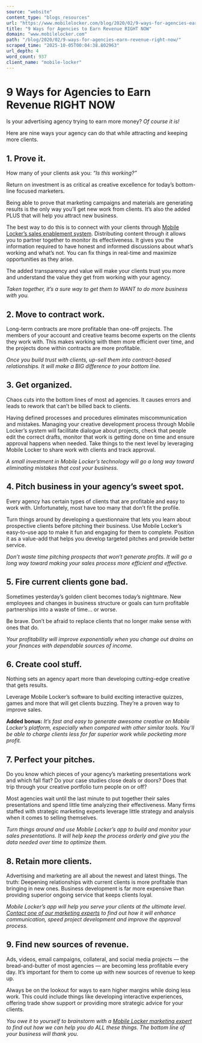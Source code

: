 ```yaml
---
source: "website"
content_type: "blogs_resources"
url: "https://www.mobilelocker.com/blog/2020/02/9-ways-for-agencies-earn-revenue-right-now/"
title: "9 Ways for Agencies to Earn Revenue RIGHT NOW"
domain: "www.mobilelocker.com"
path: "/blog/2020/02/9-ways-for-agencies-earn-revenue-right-now/"
scraped_time: "2025-10-05T00:04:38.802963"
url_depth: 4
word_count: 937
client_name: "mobile-locker"
---
```


# 9 Ways for Agencies to Earn Revenue RIGHT NOW

Is your advertising agency trying to earn more money? _Of course it is!_

Here are nine ways your agency can do that while attracting and keeping more clients.

## 1. Prove it.

How many of your clients ask you: _“Is this working?”_

Return on investment is as critical as creative excellence for today’s bottom-line focused marketers.

Being able to prove that marketing campaigns and materials are generating results is the only way you’ll get new work from clients. It’s also the added PLUS that will help you attract new business.

The best way to do this is to connect with your clients through [Mobile Locker’s sales enablement system](https://www.mobilelocker.com/roles/marketing/). Distributing content through it allows you to partner together to monitor its effectiveness. It gives you the information required to have honest and informed discussions about what’s working and what’s not. You can fix things in real-time and maximize opportunities as they arise.

The added transparency and value will make your clients trust you more and understand the value they get from working with your agency.

_Taken together, it’s a sure way to get them to WANT to do more business with you._

## 2. Move to contract work.

Long-term contracts are more profitable than one-off projects. The members of your account and creative teams become experts on the clients they work with. This makes working with them more efficient over time, and the projects done within contracts are more profitable.

_Once you build trust with clients, up-sell them into contract-based relationships. It will make a BIG difference to your bottom line._

## 3. Get organized.

Chaos cuts into the bottom lines of most ad agencies. It causes errors and leads to rework that can’t be billed back to clients.

Having defined processes and procedures eliminates miscommunication and mistakes. Managing your creative development process through Mobile Locker’s system will facilitate dialogue about projects, check that people edit the correct drafts, monitor that work is getting done on time and ensure approval happens when needed. Take things to the next level by leveraging Mobile Locker to share work with clients and track approval.

_A small investment in Mobile Locker’s technology will go a long way toward eliminating mistakes that cost your business._

## 4. Pitch business in your agency’s sweet spot.

Every agency has certain types of clients that are profitable and easy to work with. Unfortunately, most have too many that don’t fit the profile.

Turn things around by developing a questionnaire that lets you learn about prospective clients before pitching their business. Use Mobile Locker’s easy-to-use app to make it fun and engaging for them to complete. Position it as a value-add that helps you develop targeted pitches and provide better service.

_Don’t waste time pitching prospects that won’t generate profits. It will go a long way toward making your sales process more efficient and effective._

## 5. Fire current clients gone bad.

Sometimes yesterday’s golden client becomes today’s nightmare. New employees and changes in business structure or goals can turn profitable partnerships into a waste of time… or worse.

Be brave. Don’t be afraid to replace clients that no longer make sense with ones that do.

_Your profitability will improve exponentially when you change out drains on your finances with dependable sources of income._

## 6. Create cool stuff.

Nothing sets an agency apart more than developing cutting-edge creative that gets results.

Leverage Mobile Locker’s software to build exciting interactive quizzes, games and more that will get clients buzzing. They’re a proven way to improve sales.

**Added bonus:** _It’s fast and easy to generate awesome creative on Mobile Locker’s platform, especially when compared with other similar tools. You’ll be able to charge clients less for far superior work while pocketing more profit._  

## 7. Perfect your pitches.

Do you know which pieces of your agency’s marketing presentations work and which fall flat? Do your case studies close deals or doors? Does that trip through your creative portfolio turn people on or off?

Most agencies wait until the last minute to put together their sales presentations and spend little time analyzing their effectiveness. Many firms staffed with strategic marketing experts leverage little strategy and analysis when it comes to selling themselves.

_Turn things around and use Mobile Locker’s app to build and monitor your sales presentations. It will help keep the process orderly and give you the data needed over time to optimize them._

## 8. Retain more clients.

Advertising and marketing are all about the newest and latest things. The truth: Deepening relationships with current clients is more profitable than bringing in new ones. Business development is far more expensive than providing superior ongoing service that keeps clients loyal.

_Mobile Locker’s app will help you serve your clients at the ultimate level._ [_Contact one of our marketing experts_](https://www.mobilelocker.com/discovery-call/) _to find out how it will enhance communication, speed project development and improve the approval process._

## 9. Find new sources of revenue.

Ads, videos, email campaigns, collateral, and social media projects — the bread-and-butter of most agencies — are becoming less profitable every day. It’s important for them to come up with new sources of revenue to keep up.

Always be on the lookout for ways to earn higher margins while doing less work. This could include things like developing interactive experiences, offering trade show support or providing more strategic advice for your clients.

_You owe it to yourself to brainstorm with a_ [_Mobile Locker marketing expert_](https://www.mobilelocker.com/discovery-call/) _to find out how we can help you do ALL these things. The bottom line of your business will thank you._